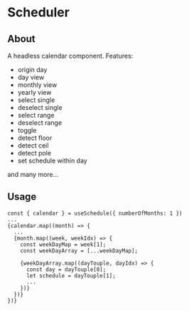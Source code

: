 # Scheduler


## About
A headless calendar component.
Features:
  - origin day
  - day view
  - monthly view
  - yearly view
  - select single
  - deselect single
  - select range
  - deselect range
  - toggle
  - detect floor
  - detect ceil
  - detect pole 
  - set schedule within day

and many more...


## Usage
```tsx
const { calendar } = useSchedule({ numberOfMonths: 1 })
...
{calendar.map((month) => {
  ...
  {month.map((week, weekIdx) => {
    const weekDayMap = week[1];
    const weekDayArray = [...weekDayMap];

    {weekDayArray.map((dayTouple, dayIdx) => {
      const day = dayTouple[0];
      let schedule = dayTouple[1];
      ...
    })}
  })}
})}
```

